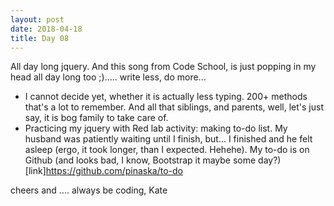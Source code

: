 ```yaml
---
layout: post
date: 2018-04-18
title: Day 08
---
```


All day long jquery. And this song from Code School, is just popping in my head all day long too ;)..... write less, do more...
* I cannot decide yet, whether it is actually less typing. 200+ methods that's a lot to remember. And all that siblings, and parents, well, let's just say, it is bog family to take care of.
* Practicing my jquery with Red lab activity: making to-do list. My husband was patiently waiting until I finish, but... I finished and he felt asleep (ergo, it took longer, than I expected. Hehehe). My to-do is on Github (and looks bad, I know, Bootstrap it maybe some day?)
[link]https://github.com/pinaska/to-do

cheers and .... always be coding,
Kate
